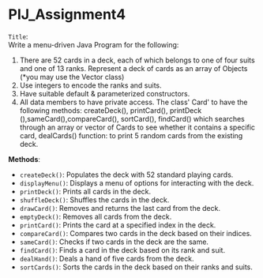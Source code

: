 # PIJ_Assignment4
`Title`:  
Write a menu-driven Java Program for the following:
1. There are 52 cards in a deck, each of which belongs to one of four suits and one of 13
ranks. Represent a deck of cards as an array of Objects (*you may use the Vector class)
2. Use integers to encode the ranks and suits.
3. Have suitable default & parameterized constructors.
4. All data members to have private access. The class' Card' to have the following
methods: createDeck(), printCard(), printDeck (),sameCard(),compareCard(), sortCard(), findCard() which searches through an array or vector of Cards to see whether it contains a specific card, dealCards() function: to print 5 random cards from the existing deck.


**Methods**:
  - `createDeck()`: Populates the deck with 52 standard playing cards.
  - `displayMenu()`: Displays a menu of options for interacting with the deck.
  - `printDeck()`: Prints all cards in the deck.
  - `shuffleDeck()`: Shuffles the cards in the deck.
  - `drawCard()`: Removes and returns the last card from the deck.
  - `emptyDeck()`: Removes all cards from the deck.
  - `printCard()`: Prints the card at a specified index in the deck.
  - `compareCard()`: Compares two cards in the deck based on their indices.
  - `sameCard()`: Checks if two cards in the deck are the same.
  - `findCard()`: Finds a card in the deck based on its rank and suit.
  - `dealHand()`: Deals a hand of five cards from the deck.
  - `sortCards()`: Sorts the cards in the deck based on their ranks and suits.

